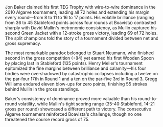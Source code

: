 Jon Baker claimed his first TEG Trophy with wire-to-wire dominance in the 2010 Algarve tournament, leading all 72 holes and extending his margin every round—from 8 to 11 to 16 to 17 points. His volatile brilliance (ranging from 36 to 45 Stableford points across four rounds at Boavista) contrasted sharply with David Mullin's metronomic consistency, as Mullin captured his second Green Jacket with a 12-stroke gross victory, leading 69 of 72 holes. The split champions told the story of a tournament divided between net and gross supremacy.

The most remarkable paradox belonged to Stuart Neumann, who finished second in the gross competition (+84) yet earned his first Wooden Spoon by placing last in Stableford (135 points). Henry Meller's tournament epitomized the fine margins between brilliance and calamity—his four birdies were overshadowed by catastrophic collapses including a twelve on the par-four 17th in Round 1 and a ten on the par-five 3rd in Round 3. Gregg Williams endured eleven blow-ups for zero points, finishing 55 strokes behind Mullin in the gross standings.

Baker's consistency of dominance proved more valuable than his round-to-round volatility, while Mullin's tight scoring range (35-40 Stableford, 14-21 gross per round) showcased a different path to victory. The consecutive Algarve tournament reinforced Boavista's challenge, though no one threatened the course record gross of 75.